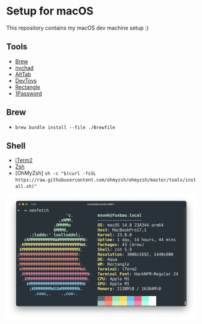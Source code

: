 # Setup for macOS

This repository contains my macOS dev machine setup :)

## Tools

* [Brew](https://brew.sh/)
* [nvchad](https://nvchad.com/)
* [AltTab](https://alt-tab-macos.netlify.app/)
* [DevToys](https://github.com/ObuchiYuki/DevToysMac.com/)
* [Rectangle](https://rectangleapp.com/)
* [1Password](https://1password.com/)

## Brew

* `brew bundle install --file ./Brewfile`

## Shell

* [iTerm2](https://iterm2.com/)
* [Zsh](https://formulae.brew.sh/formula/zsh)
* [OhMyZsh] `sh -c "$(curl -fsSL https://raw.githubusercontent.com/ohmyzsh/ohmyzsh/master/tools/install.sh)"`

![NeoFetch](./neofetch.png)
